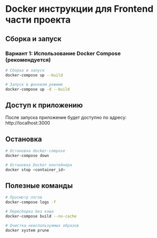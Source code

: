 # Docker инструкции для Frontend части проекта

## Сборка и запуск

### Вариант 1: Использование Docker Compose (рекомендуется)

```bash
# Сборка и запуск
docker-compose up --build

# Запуск в фоновом режиме
docker-compose up -d --build
```

## Доступ к приложению

После запуска приложение будет доступно по адресу: http://localhost:3000

## Остановка

```bash
# Остановка docker-compose
docker-compose down

# Остановка Docker контейнера
docker stop <container_id>
```

## Полезные команды

```bash
# Просмотр логов
docker-compose logs -f

# Пересборка без кэша
docker-compose build --no-cache

# Очистка неиспользуемых образов
docker system prune
```

